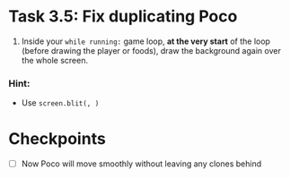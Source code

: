 # Task 3.5: Fix duplicating Poco
1. Inside your `while running:` game loop, **at the very start** of the loop (before drawing the player or foods), draw the background again over the whole screen.

### Hint:
- Use `screen.blit(, )`

# Checkpoints

- [ ] Now Poco will move smoothly without leaving any clones behind
